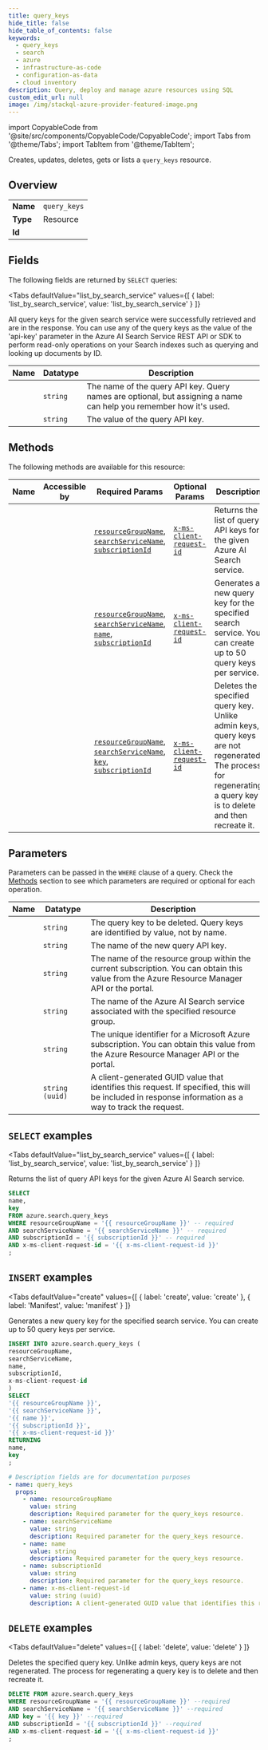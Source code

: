 ```yaml
--- 
title: query_keys
hide_title: false
hide_table_of_contents: false
keywords:
  - query_keys
  - search
  - azure
  - infrastructure-as-code
  - configuration-as-data
  - cloud inventory
description: Query, deploy and manage azure resources using SQL
custom_edit_url: null
image: /img/stackql-azure-provider-featured-image.png
---
```


import CopyableCode from '@site/src/components/CopyableCode/CopyableCode';
import Tabs from '@theme/Tabs';
import TabItem from '@theme/TabItem';

Creates, updates, deletes, gets or lists a <code>query_keys</code> resource.

## Overview
<table><tbody>
<tr><td><b>Name</b></td><td><code>query_keys</code></td></tr>
<tr><td><b>Type</b></td><td>Resource</td></tr>
<tr><td><b>Id</b></td><td><CopyableCode code="azure.search.query_keys" /></td></tr>
</tbody></table>

## Fields

The following fields are returned by `SELECT` queries:

<Tabs
    defaultValue="list_by_search_service"
    values={[
        { label: 'list_by_search_service', value: 'list_by_search_service' }
    ]}
>
<TabItem value="list_by_search_service">

All query keys for the given search service were successfully retrieved and are in the response. You can use any of the query keys as the value of the 'api-key' parameter in the Azure AI Search Service REST API or SDK to perform read-only operations on your Search indexes such as querying and looking up documents by ID.

<table>
<thead>
    <tr>
    <th>Name</th>
    <th>Datatype</th>
    <th>Description</th>
    </tr>
</thead>
<tbody>
<tr>
    <td><CopyableCode code="name" /></td>
    <td><code>string</code></td>
    <td>The name of the query API key. Query names are optional, but assigning a name can help you remember how it's used.</td>
</tr>
<tr>
    <td><CopyableCode code="key" /></td>
    <td><code>string</code></td>
    <td>The value of the query API key.</td>
</tr>
</tbody>
</table>
</TabItem>
</Tabs>

## Methods

The following methods are available for this resource:

<table>
<thead>
    <tr>
    <th>Name</th>
    <th>Accessible by</th>
    <th>Required Params</th>
    <th>Optional Params</th>
    <th>Description</th>
    </tr>
</thead>
<tbody>
<tr>
    <td><a href="#list_by_search_service"><CopyableCode code="list_by_search_service" /></a></td>
    <td><CopyableCode code="select" /></td>
    <td><a href="#parameter-resourceGroupName"><code>resourceGroupName</code></a>, <a href="#parameter-searchServiceName"><code>searchServiceName</code></a>, <a href="#parameter-subscriptionId"><code>subscriptionId</code></a></td>
    <td><a href="#parameter-x-ms-client-request-id"><code>x-ms-client-request-id</code></a></td>
    <td>Returns the list of query API keys for the given Azure AI Search service.</td>
</tr>
<tr>
    <td><a href="#create"><CopyableCode code="create" /></a></td>
    <td><CopyableCode code="insert" /></td>
    <td><a href="#parameter-resourceGroupName"><code>resourceGroupName</code></a>, <a href="#parameter-searchServiceName"><code>searchServiceName</code></a>, <a href="#parameter-name"><code>name</code></a>, <a href="#parameter-subscriptionId"><code>subscriptionId</code></a></td>
    <td><a href="#parameter-x-ms-client-request-id"><code>x-ms-client-request-id</code></a></td>
    <td>Generates a new query key for the specified search service. You can create up to 50 query keys per service.</td>
</tr>
<tr>
    <td><a href="#delete"><CopyableCode code="delete" /></a></td>
    <td><CopyableCode code="delete" /></td>
    <td><a href="#parameter-resourceGroupName"><code>resourceGroupName</code></a>, <a href="#parameter-searchServiceName"><code>searchServiceName</code></a>, <a href="#parameter-key"><code>key</code></a>, <a href="#parameter-subscriptionId"><code>subscriptionId</code></a></td>
    <td><a href="#parameter-x-ms-client-request-id"><code>x-ms-client-request-id</code></a></td>
    <td>Deletes the specified query key. Unlike admin keys, query keys are not regenerated. The process for regenerating a query key is to delete and then recreate it.</td>
</tr>
</tbody>
</table>

## Parameters

Parameters can be passed in the `WHERE` clause of a query. Check the [Methods](#methods) section to see which parameters are required or optional for each operation.

<table>
<thead>
    <tr>
    <th>Name</th>
    <th>Datatype</th>
    <th>Description</th>
    </tr>
</thead>
<tbody>
<tr id="parameter-key">
    <td><CopyableCode code="key" /></td>
    <td><code>string</code></td>
    <td>The query key to be deleted. Query keys are identified by value, not by name.</td>
</tr>
<tr id="parameter-name">
    <td><CopyableCode code="name" /></td>
    <td><code>string</code></td>
    <td>The name of the new query API key.</td>
</tr>
<tr id="parameter-resourceGroupName">
    <td><CopyableCode code="resourceGroupName" /></td>
    <td><code>string</code></td>
    <td>The name of the resource group within the current subscription. You can obtain this value from the Azure Resource Manager API or the portal.</td>
</tr>
<tr id="parameter-searchServiceName">
    <td><CopyableCode code="searchServiceName" /></td>
    <td><code>string</code></td>
    <td>The name of the Azure AI Search service associated with the specified resource group.</td>
</tr>
<tr id="parameter-subscriptionId">
    <td><CopyableCode code="subscriptionId" /></td>
    <td><code>string</code></td>
    <td>The unique identifier for a Microsoft Azure subscription. You can obtain this value from the Azure Resource Manager API or the portal.</td>
</tr>
<tr id="parameter-x-ms-client-request-id">
    <td><CopyableCode code="x-ms-client-request-id" /></td>
    <td><code>string (uuid)</code></td>
    <td>A client-generated GUID value that identifies this request. If specified, this will be included in response information as a way to track the request.</td>
</tr>
</tbody>
</table>

## `SELECT` examples

<Tabs
    defaultValue="list_by_search_service"
    values={[
        { label: 'list_by_search_service', value: 'list_by_search_service' }
    ]}
>
<TabItem value="list_by_search_service">

Returns the list of query API keys for the given Azure AI Search service.

```sql
SELECT
name,
key
FROM azure.search.query_keys
WHERE resourceGroupName = '{{ resourceGroupName }}' -- required
AND searchServiceName = '{{ searchServiceName }}' -- required
AND subscriptionId = '{{ subscriptionId }}' -- required
AND x-ms-client-request-id = '{{ x-ms-client-request-id }}'
;
```
</TabItem>
</Tabs>


## `INSERT` examples

<Tabs
    defaultValue="create"
    values={[
        { label: 'create', value: 'create' },
        { label: 'Manifest', value: 'manifest' }
    ]}
>
<TabItem value="create">

Generates a new query key for the specified search service. You can create up to 50 query keys per service.

```sql
INSERT INTO azure.search.query_keys (
resourceGroupName,
searchServiceName,
name,
subscriptionId,
x-ms-client-request-id
)
SELECT 
'{{ resourceGroupName }}',
'{{ searchServiceName }}',
'{{ name }}',
'{{ subscriptionId }}',
'{{ x-ms-client-request-id }}'
RETURNING
name,
key
;
```
</TabItem>
<TabItem value="manifest">

```yaml
# Description fields are for documentation purposes
- name: query_keys
  props:
    - name: resourceGroupName
      value: string
      description: Required parameter for the query_keys resource.
    - name: searchServiceName
      value: string
      description: Required parameter for the query_keys resource.
    - name: name
      value: string
      description: Required parameter for the query_keys resource.
    - name: subscriptionId
      value: string
      description: Required parameter for the query_keys resource.
    - name: x-ms-client-request-id
      value: string (uuid)
      description: A client-generated GUID value that identifies this request. If specified, this will be included in response information as a way to track the request.
```
</TabItem>
</Tabs>


## `DELETE` examples

<Tabs
    defaultValue="delete"
    values={[
        { label: 'delete', value: 'delete' }
    ]}
>
<TabItem value="delete">

Deletes the specified query key. Unlike admin keys, query keys are not regenerated. The process for regenerating a query key is to delete and then recreate it.

```sql
DELETE FROM azure.search.query_keys
WHERE resourceGroupName = '{{ resourceGroupName }}' --required
AND searchServiceName = '{{ searchServiceName }}' --required
AND key = '{{ key }}' --required
AND subscriptionId = '{{ subscriptionId }}' --required
AND x-ms-client-request-id = '{{ x-ms-client-request-id }}'
;
```
</TabItem>
</Tabs>
